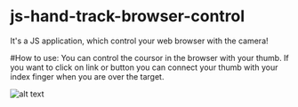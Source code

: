 # js-hand-track-browser-control
It's a JS application, which control your web browser with the camera!

#How to use:
You can control the coursor in the browser with your thumb. If you want to click on link or button you can connect your thumb with your index finger when you are over the target. 

![alt text](https://skostadinov.com/wp-content/uploads/2021/09/Screenshot-2021-09-19-053235.jpg)
